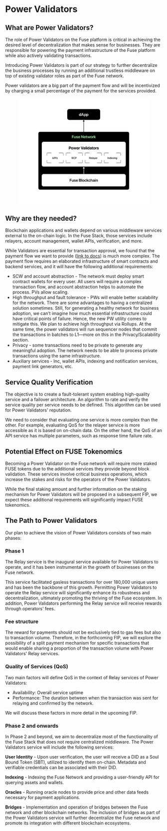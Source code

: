 # Power Validators

## What are Power Validators?

The role of Power Validators on the Fuse platform is critical in achieving the desired level of decentralization that makes sense for businesses. They are responsible for powering the payment infrastructure of the Fuse platform while also actively validating transactions.&#x20;

Introducing Power Validators is part of our strategy to further decentralize the business processes by running an additional trustless middleware on top of existing validator roles as part of the Fuse network.&#x20;

Power validators are a big part of the payment flow and will be incentivized by charging a small percentage of the payment for the services provided.

<figure><img src="../../.gitbook/assets/Frame 8.jpg" alt=""/><figcaption></figcaption></figure>

## Why are they needed?

Blockchain applications and wallets depend on various middleware services external to the on-chain logic. In the Fuse Stack, those services include relayers, account management, wallet APIs, verification, and more.&#x20;

While Validators are essential for transaction approval, we found that the payment flow we want to provide ([link to docs](https://app.gitbook.com/o/-LdmeTBjede0-BcSd0W0/s/goUiB6chXvy8iVhpHHNd/\~/changes/128/understanding-fuse/fuse-v2-next-chapter/payment-flow)) is much more complex. The payment flow requires an elaborated infrastructure of smart contracts and backend services, and it will have the following additional requirements:

* SCW and account abstraction - The network must deploy smart contract wallets for every user. All users will require a complex transaction flow, and account abstraction helps to automate the process. PVs allow scaling.
* High throughput and fault tolerance - PWs will enable better scalability for the network. There are some advantages to having a centralized solution sometimes. Still, for generating a healthy network for business adoption, we can’t imagine how much essential infrastructure could have critical points of failure. Hence, the new PW utility comes to mitigate this. We plan to achieve high throughput via Rollups. At the same time, the power validators will run sequencer nodes that commit the transactions in batches to L1—more on this in the Privacy/Scalability section.
* Privacy - some transactions need to be private to generate any meaningful adoption. The network needs to be able to process private transactions using the same infrastructure.
* Auxiliary services - Inc, wallet APIs, indexing and notification services, payment link generators, etc.

## Service Quality Verification

The objective is to create a fault-tolerant system enabling high-quality service and a failover architecture. An algorithm to rate and verify the service quality per service needs to be defined. This algorithm can be used for Power Validators' reputation.&#x20;

We need to consider that evaluating one service is more complex than the other. For example, evaluating QoS for the relayer service is more accessible as it is based on on-chain data. On the other hand, the QoS of an API service has multiple parameters, such as response time failure rate.

## Potential Effect on FUSE Tokenomics&#x20;

Becoming a Power Validator on the Fuse network will require more staked FUSE tokens due to the additional services they provide beyond block validation. These services involve critical business operations, which increase the stakes and risks for the operators of the Power Validators.&#x20;

While the final staking amount and further information on the staking mechanism for Power Validators will be proposed in a subsequent FIP, we expect these additional requirements will significantly impact FUSE tokenomics.

## The Path to Power Validators

Our plan to achieve the vision of Power Validators consists of two main phases:

### **Phase 1**

The Relay service is the inaugural service available for Power Validators to operate, and it has been instrumental in the growth of businesses on the Fuse network.&#x20;

This service facilitated gasless transactions for over 180,000 unique users and has been the backbone of this growth. Permitting Power Validators to operate the Relay service will significantly enhance its robustness and decentralization, ultimately promoting the thriving of the Fuse ecosystem. In addition, Power Validators performing the Relay service will receive rewards through operators' fees.

### **Fee structure**

The reward for payments should not be exclusively tied to gas fees but also to transaction volume. Therefore, in the forthcoming FIP, we will explore the possibility of a split payment mechanism for specific transactions that would enable sharing a proportion of the transaction volume with Power Validators' Relay services.

### **Quality of Services (QoS)**

Two main factors will define QoS in the context of Relay services of Power Validators:

* Availability: Overall service uptime&#x20;
* Performance: The duration between when the transaction was sent for relaying and confirmed by the network.&#x20;

We will discuss these factors in more detail in the upcoming FIP.

### **Phase 2 and onwards**

In Phase 2 and beyond, we aim to decentralize most of the functionality of the Fuse Stack that does not require centralized middleware. The Power Validators service will include the following services:

**User Identity** - Upon user verification, the user will receive a DID as a Soul Bound Token (SBT), utilized to identify them on-chain. Metadata and verifiable credentials can be associated with their DID.

**Indexing** - Indexing the Fuse Network and providing a user-friendly API for querying assets and wallets.

**Oracles** - Running oracle nodes to provide price and other data feeds necessary for payment applications.

**Bridges** - Implementation and operation of bridges between the Fuse network and other blockchain networks. The inclusion of bridges as part of the Power Validators service will further decentralize the Fuse network and promote its integration with different blockchain ecosystems.
